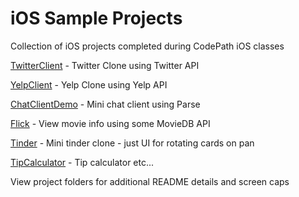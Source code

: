 # iOS Sample Projects

Collection of iOS projects completed during CodePath iOS classes

[TwitterClient](https://github.com/jescriba/TwitterClient) - Twitter Clone using Twitter API

[YelpClient](https://github.com/jescriba/ios_yelp_swift) - Yelp Clone using Yelp API

[ChatClientDemo](https://github.com/jescriba/ChatClientDemo) - Mini chat client using Parse

[Flick](https://github.com/jescriba/Flicks) - View movie info using some MovieDB API

[Tinder](https://github.com/jescriba/Tinder) - Mini tinder clone - just UI for rotating cards on pan

[TipCalculator](https://github.com/jescriba/TipCalculator) - Tip calculator
etc...

View project folders for additional README details and screen caps
